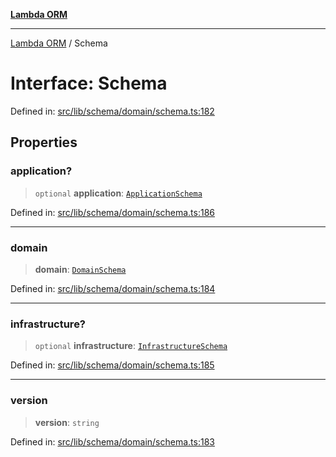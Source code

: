 [**Lambda ORM**](../README.md)

***

[Lambda ORM](../README.md) / Schema

# Interface: Schema

Defined in: [src/lib/schema/domain/schema.ts:182](https://github.com/lambda-orm/lambdaorm-base/blob/5f10bdc7d0f008296efbcbe89bc2bf1ed03aaaef/src/lib/schema/domain/schema.ts#L182)

## Properties

### application?

> `optional` **application**: [`ApplicationSchema`](ApplicationSchema.md)

Defined in: [src/lib/schema/domain/schema.ts:186](https://github.com/lambda-orm/lambdaorm-base/blob/5f10bdc7d0f008296efbcbe89bc2bf1ed03aaaef/src/lib/schema/domain/schema.ts#L186)

***

### domain

> **domain**: [`DomainSchema`](DomainSchema.md)

Defined in: [src/lib/schema/domain/schema.ts:184](https://github.com/lambda-orm/lambdaorm-base/blob/5f10bdc7d0f008296efbcbe89bc2bf1ed03aaaef/src/lib/schema/domain/schema.ts#L184)

***

### infrastructure?

> `optional` **infrastructure**: [`InfrastructureSchema`](InfrastructureSchema.md)

Defined in: [src/lib/schema/domain/schema.ts:185](https://github.com/lambda-orm/lambdaorm-base/blob/5f10bdc7d0f008296efbcbe89bc2bf1ed03aaaef/src/lib/schema/domain/schema.ts#L185)

***

### version

> **version**: `string`

Defined in: [src/lib/schema/domain/schema.ts:183](https://github.com/lambda-orm/lambdaorm-base/blob/5f10bdc7d0f008296efbcbe89bc2bf1ed03aaaef/src/lib/schema/domain/schema.ts#L183)
